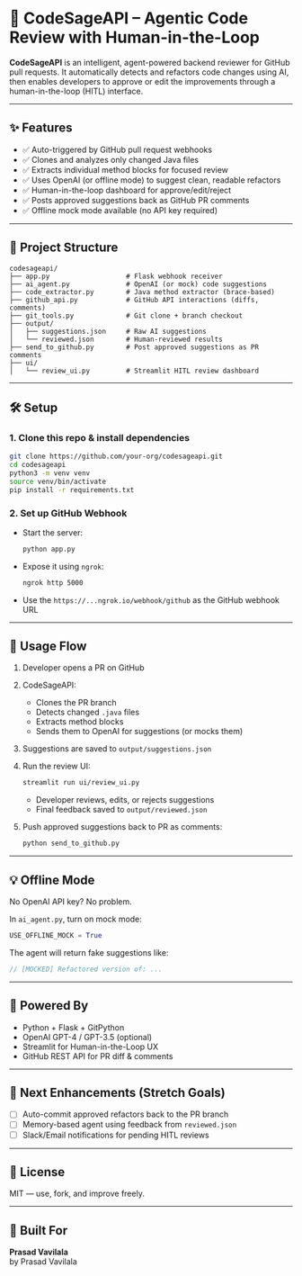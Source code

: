 # 🚀 CodeSageAPI – Agentic Code Review with Human-in-the-Loop

**CodeSageAPI** is an intelligent, agent-powered backend reviewer for GitHub pull requests. It automatically detects and refactors code changes using AI, then enables developers to approve or edit the improvements through a human-in-the-loop (HITL) interface.

---

## ✨ Features

- ✅ Auto-triggered by GitHub pull request webhooks
- ✅ Clones and analyzes only changed Java files
- ✅ Extracts individual method blocks for focused review
- ✅ Uses OpenAI (or offline mode) to suggest clean, readable refactors
- ✅ Human-in-the-loop dashboard for approve/edit/reject
- ✅ Posts approved suggestions back as GitHub PR comments
- ✅ Offline mock mode available (no API key required)

---

## 🧱 Project Structure

```
codesageapi/
├── app.py                   # Flask webhook receiver
├── ai_agent.py              # OpenAI (or mock) code suggestions
├── code_extractor.py        # Java method extractor (brace-based)
├── github_api.py            # GitHub API interactions (diffs, comments)
├── git_tools.py             # Git clone + branch checkout
├── output/
│   ├── suggestions.json     # Raw AI suggestions
│   └── reviewed.json        # Human-reviewed results
├── send_to_github.py        # Post approved suggestions as PR comments
├── ui/
│   └── review_ui.py         # Streamlit HITL review dashboard
```

---

## 🛠️ Setup

### 1. Clone this repo & install dependencies
```bash
git clone https://github.com/your-org/codesageapi.git
cd codesageapi
python3 -m venv venv
source venv/bin/activate
pip install -r requirements.txt
```

### 2. Set up GitHub Webhook
- Start the server:
  ```bash
  python app.py
  ```
- Expose it using `ngrok`:
  ```bash
  ngrok http 5000
  ```
- Use the `https://...ngrok.io/webhook/github` as the GitHub webhook URL

---

## 🚦 Usage Flow

1. Developer opens a PR on GitHub
2. CodeSageAPI:
   - Clones the PR branch
   - Detects changed `.java` files
   - Extracts method blocks
   - Sends them to OpenAI for suggestions (or mocks them)
3. Suggestions are saved to `output/suggestions.json`

4. Run the review UI:
   ```bash
   streamlit run ui/review_ui.py
   ```
   - Developer reviews, edits, or rejects suggestions
   - Final feedback saved to `output/reviewed.json`

5. Push approved suggestions back to PR as comments:
   ```bash
   python send_to_github.py
   ```

---

## 💡 Offline Mode

No OpenAI API key? No problem.

In `ai_agent.py`, turn on mock mode:
```python
USE_OFFLINE_MOCK = True
```

The agent will return fake suggestions like:
```java
// [MOCKED] Refactored version of: ...
```

---

## 🧠 Powered By

- Python + Flask + GitPython
- OpenAI GPT-4 / GPT-3.5 (optional)
- Streamlit for Human-in-the-Loop UX
- GitHub REST API for PR diff & comments

---

## 📌 Next Enhancements (Stretch Goals)

- [ ] Auto-commit approved refactors back to the PR branch
- [ ] Memory-based agent using feedback from `reviewed.json`
- [ ] Slack/Email notifications for pending HITL reviews

---

## 📄 License

MIT — use, fork, and improve freely.

---

## 🙌 Built For
**Prasad Vavilala**  
by Prasad Vavilala
